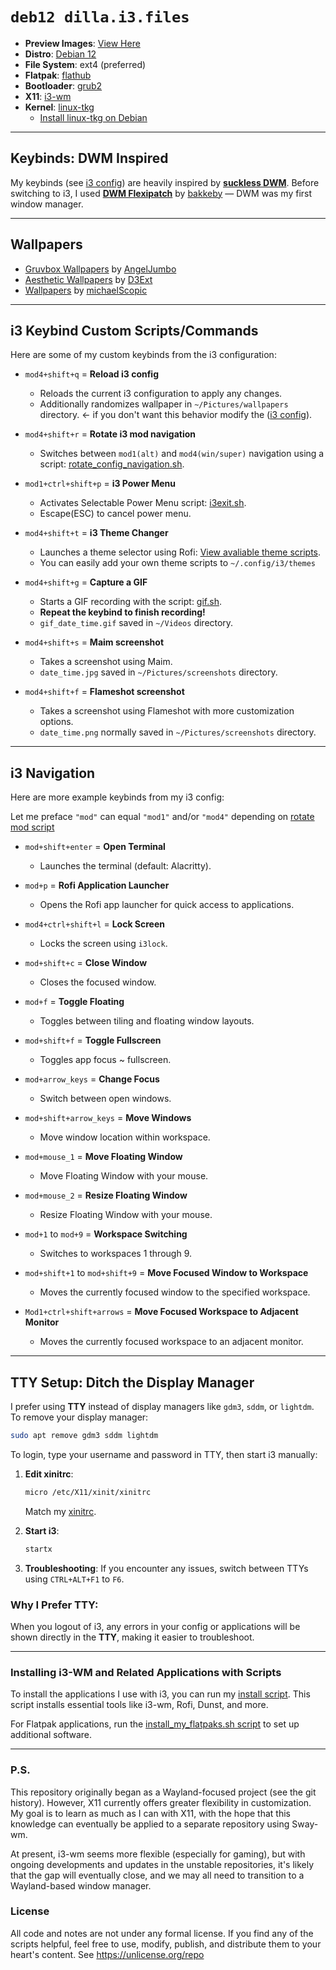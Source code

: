 # `deb12 dilla.i3.files`
- **Preview Images**: [View Here](https://github.com/dillacorn/deb12-i3-dots/tree/main/preview_pictures/preview_page.md)
- **Distro**: [Debian 12](https://www.debian.org/releases/stable/)
- **File System**: ext4 (preferred)
- **Flatpak**: [flathub](https://flathub.org/)
- **Bootloader**: [grub2](https://github.com/rhboot/grub2)
- **X11**: [i3-wm](https://github.com/i3/i3)
- **Kernel**: [linux-tkg](https://github.com/Frogging-Family/linux-tkg)
  - [Install linux-tkg on Debian](https://github.com/Frogging-Family/linux-tkg?tab=readme-ov-file#deb-debian-ubuntu-and-derivatives-and-rpm-fedora-suse-and-derivatives-based-distributions)

---

## Keybinds: **DWM** Inspired
My keybinds (see [i3 config](https://github.com/dillacorn/deb12-i3-dots/blob/main/config/i3/config)) are heavily inspired by [**suckless DWM**](https://dwm.suckless.org/). Before switching to i3, I used [**DWM Flexipatch**](https://github.com/bakkeby/dwm-flexipatch) by [bakkeby](https://github.com/bakkeby) — DWM was my first window manager.

---

## Wallpapers
- [Gruvbox Wallpapers](https://github.com/AngelJumbo/gruvbox-wallpapers) by [AngelJumbo](https://github.com/AngelJumbo)
- [Aesthetic Wallpapers](https://github.com/D3Ext/aesthetic-wallpapers) by [D3Ext](https://github.com/D3Ext)
- [Wallpapers](https://github.com/michaelScopic/Wallpapers) by [michaelScopic](https://github.com/michaelScopic)

---

## i3 Keybind Custom Scripts/Commands

Here are some of my custom keybinds from the i3 configuration:

- `mod4+shift+q` = **Reload i3 config**  
  - Reloads the current i3 configuration to apply any changes.
  - Additionally randomizes wallpaper in `~/Pictures/wallpapers` directory. <- if you don't want this behavior modify the ([i3 config](https://github.com/dillacorn/deb12-i3-dots/blob/main/config/i3/config)).
  
- `mod4+shift+r` = **Rotate i3 mod navigation**  
  - Switches between `mod1(alt)` and `mod4(win/super)` navigation using a script: [rotate_config_navigation.sh](https://github.com/dillacorn/deb12-i3-dots/blob/main/config/i3/scripts/rotate_config_navigation.sh).

- `mod1+ctrl+shift+p` = **i3 Power Menu**  
  - Activates Selectable Power Menu script: [i3exit.sh](https://github.com/dillacorn/deb12-i3-dots/blob/main/config/i3/scripts/i3exit.sh).
  - Escape(ESC) to cancel power menu.

- `mod4+shift+t` = **i3 Theme Changer**
  - Launches a theme selector using Rofi: [View avaliable theme scripts](https://github.com/dillacorn/deb12-i3-dots/tree/main/config/i3/themes).
  - You can easily add your own theme scripts to `~/.config/i3/themes`
  
- `mod4+shift+g` = **Capture a GIF**  
  - Starts a GIF recording with the script: [gif.sh](https://github.com/dillacorn/deb12-i3-dots/blob/main/config/i3/scripts/gif.sh).  
  - **Repeat the keybind to finish recording!**
  - `gif_date_time.gif` saved in `~/Videos` directory.
  
- `mod4+shift+s` = **Maim screenshot**  
  - Takes a screenshot using Maim.
  - `date_time.jpg` saved in `~/Pictures/screenshots` directory.

- `mod4+shift+f` = **Flameshot screenshot**  
  - Takes a screenshot using Flameshot with more customization options.
  - `date_time.png` normally saved in `~/Pictures/screenshots` directory.

---

## i3 Navigation

Here are more example keybinds from my i3 config:

Let me preface `"mod"` can equal `"mod1"` and/or `"mod4"` depending on [rotate mod script](https://github.com/dillacorn/deb12-i3-dots/blob/main/config/i3/scripts/rotate_mod.sh)

- `mod+shift+enter` = **Open Terminal**
  - Launches the terminal (default: Alacritty).

- `mod+p` = **Rofi Application Launcher**
  - Opens the Rofi app launcher for quick access to applications.

- `mod4+ctrl+shift+l` = **Lock Screen**
  - Locks the screen using `i3lock`.

- `mod+shift+c` = **Close Window**
  - Closes the focused window.

- `mod+f` = **Toggle Floating**
  - Toggles between tiling and floating window layouts.

- `mod+shift+f` = **Toggle Fullscreen**
  - Toggles app focus ~ fullscreen.

- `mod+arrow_keys` = **Change Focus**
  - Switch between open windows.

- `mod+shift+arrow_keys` = **Move Windows**
  - Move window location within workspace.

- `mod+mouse_1` = **Move Floating Window**
  - Move Floating Window with your mouse.

- `mod+mouse_2` = **Resize Floating Window**
  - Resize Floating Window with your mouse.

- `mod+1` to `mod+9` = **Workspace Switching**  
  - Switches to workspaces 1 through 9.

- `mod+shift+1` to `mod+shift+9` = **Move Focused Window to Workspace**  
  - Moves the currently focused window to the specified workspace.

- `Mod1+ctrl+shift+arrows` = **Move Focused Workspace to Adjacent Monitor**  
  - Moves the currently focused workspace to an adjacent monitor.

---

## TTY Setup: Ditch the Display Manager

I prefer using **TTY** instead of display managers like `gdm3`, `sddm`, or `lightdm`. To remove your display manager:

```sh
sudo apt remove gdm3 sddm lightdm
```

To login, type your username and password in TTY, then start i3 manually:

1. **Edit xinitrc**:
   ```sh
   micro /etc/X11/xinit/xinitrc
   ```
   Match my [xinitrc](https://github.com/dillacorn/deb12-i3-dots/blob/main/etc/X11/xinit/xinitrc).

2. **Start i3**:
   ```sh
   startx
   ```

3. **Troubleshooting**:
   If you encounter any issues, switch between TTYs using `CTRL+ALT+F1` to `F6`.

### Why I Prefer TTY:
When you logout of i3, any errors in your config or applications will be shown directly in the **TTY**, making it easier to troubleshoot.

---

### Installing i3-WM and Related Applications with Scripts

To install the applications I use with i3, you can run my [install script](https://github.com/dillacorn/deb12-i3-dots/blob/main/scripts/install_my_i3_apps.sh). This script installs essential tools like i3-wm, Rofi, Dunst, and more.

For Flatpak applications, run the [install_my_flatpaks.sh script](https://github.com/dillacorn/deb12-i3-dots/blob/main/scripts/install_my_flatpaks.sh) to set up additional software.

---

### P.S.
This repository originally began as a Wayland-focused project (see the git history). However, X11 currently offers greater flexibility in customization. My goal is to learn as much as I can with X11, with the hope that this knowledge can eventually be applied to a separate repository using Sway-wm.

At present, i3-wm seems more flexible (especially for gaming), but with ongoing developments and updates in the unstable repositories, it's likely that the gap will eventually close, and we may all need to transition to a Wayland-based window manager.

### License
All code and notes are not under any formal license. If you find any of the scripts helpful, feel free to use, modify, publish, and distribute them to your heart's content. See https://unlicense.org/repo
